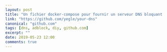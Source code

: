 ```yaml
---
layout: post
title: "Un fichier docker-compose pour fournir un serveur DNS bloquant les publicités"
link: "https://github.com/yegle/your-dns"
canonical: "github.com"
tags: [dns, adblock, diy, github.com]
excerpt: ""
date: 2019-05-23 12:00
comments: true
---
```

